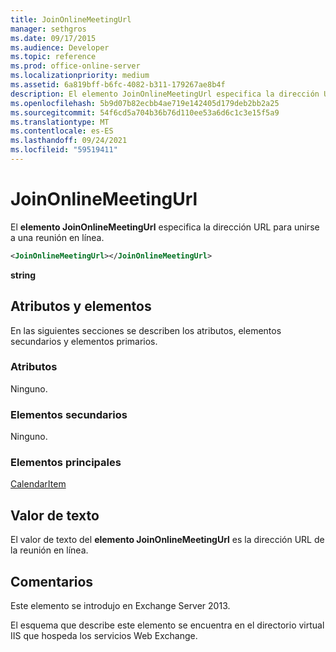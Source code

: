 ```yaml
---
title: JoinOnlineMeetingUrl
manager: sethgros
ms.date: 09/17/2015
ms.audience: Developer
ms.topic: reference
ms.prod: office-online-server
ms.localizationpriority: medium
ms.assetid: 6a819bff-b6fc-4082-b311-179267ae8b4f
description: El elemento JoinOnlineMeetingUrl especifica la dirección URL para unirse a una reunión en línea.
ms.openlocfilehash: 5b9d07b82ecbb4ae719e142405d179deb2bb2a25
ms.sourcegitcommit: 54f6cd5a704b36b76d110ee53a6d6c1c3e15f5a9
ms.translationtype: MT
ms.contentlocale: es-ES
ms.lasthandoff: 09/24/2021
ms.locfileid: "59519411"
---
```

# <a name="joinonlinemeetingurl"></a>JoinOnlineMeetingUrl

El **elemento JoinOnlineMeetingUrl** especifica la dirección URL para unirse a una reunión en línea. 
  
```XML
<JoinOnlineMeetingUrl></JoinOnlineMeetingUrl>
```

 **string**
## <a name="attributes-and-elements"></a>Atributos y elementos

En las siguientes secciones se describen los atributos, elementos secundarios y elementos primarios.
  
### <a name="attributes"></a>Atributos

Ninguno.
  
### <a name="child-elements"></a>Elementos secundarios

Ninguno.
  
### <a name="parent-elements"></a>Elementos principales

[CalendarItem](calendaritem.md)
  
## <a name="text-value"></a>Valor de texto

El valor de texto del **elemento JoinOnlineMeetingUrl** es la dirección URL de la reunión en línea. 
  
## <a name="remarks"></a>Comentarios

Este elemento se introdujo en Exchange Server 2013.
  
El esquema que describe este elemento se encuentra en el directorio virtual IIS que hospeda los servicios Web Exchange.
  


